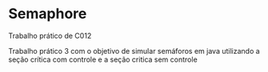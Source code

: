 # Semaphore
Trabalho prático de C012 

Trabalho prático 3 com o objetivo de simular semáforos em java utilizando
a seção crítica com controle e a seção critica sem controle

